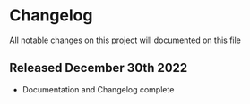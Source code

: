 # Changelog
All notable changes on this project will documented on this file

## Released December 30th 2022
- Documentation and Changelog complete